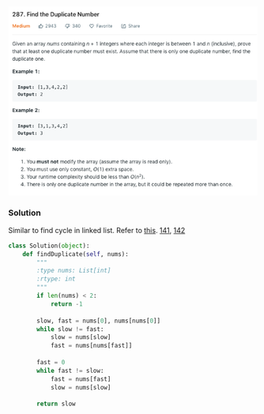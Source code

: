 ![](../images/287.png)
### Solution
Similar to find cycle in linked list.
Refer to [this](https://leetcode.com/problems/find-the-duplicate-number/discuss/72846/My-easy-understood-solution-with-O(n)-time-and-O(1)-space-without-modifying-the-array.-With-clear-explanation.). [141](141.md), [142](142.md)
```python
class Solution(object):
    def findDuplicate(self, nums):
        """
        :type nums: List[int]
        :rtype: int
        """
        if len(nums) < 2:
            return -1
        
        slow, fast = nums[0], nums[nums[0]]
        while slow != fast:
            slow = nums[slow]
            fast = nums[nums[fast]]
        
        fast = 0
        while fast != slow:
            fast = nums[fast]
            slow = nums[slow]
        
        return slow
```